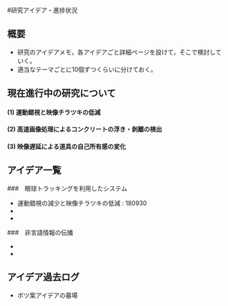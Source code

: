 #研究アイデア・進捗状況

## 概要

* 研究のアイデアメモ，各アイデアごと詳細ページを設けて，そこで検討していく。
* 適当なテーマごとに10個ずつくらいに分けておく。

## 現在進行中の研究について

#### (1) 運動錯視と映像チラツキの低減

#### (2) 高速画像処理によるコンクリートの浮き・剥離の検出

#### (3) 映像遅延による道具の自己所有感の変化

## アイデア一覧

###　眼球トラッキングを利用したシステム

* 運動錯視の減少と映像チラツキの低減 : 180930
* 
* 

###　非言語情報の伝播

* 
* 

## アイデア過去ログ
* ボツ案アイデアの墓場